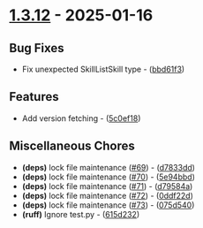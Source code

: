 # [1.3.12](https://github.com/seriaati/yatta/compare/v1.3.11..v1.3.12) - 2025-01-16

## Bug Fixes

- Fix unexpected SkillListSkill type - ([bbd61f3](https://github.com/seriaati/yatta/commit/bbd61f3d76b07db4b4865ef17ae361e481badce2))

## Features

- Add version fetching - ([5c0ef18](https://github.com/seriaati/yatta/commit/5c0ef18c74ef24a4b81abf5888dfe5266ebdf8cf))

## Miscellaneous Chores

- **(deps)** lock file maintenance ([#69](https://github.com/seriaati/yatta/issues/69)) - ([d7833dd](https://github.com/seriaati/yatta/commit/d7833dd199f6cbff165cc7aa6c7cfbea0c2c05e4))
- **(deps)** lock file maintenance ([#70](https://github.com/seriaati/yatta/issues/70)) - ([5e94bbd](https://github.com/seriaati/yatta/commit/5e94bbdf6f97625c9c89438a21484fa175a3b7c1))
- **(deps)** lock file maintenance ([#71](https://github.com/seriaati/yatta/issues/71)) - ([d79584a](https://github.com/seriaati/yatta/commit/d79584ad21eb47aaaf3f231a3c684ff8a084ec7a))
- **(deps)** lock file maintenance ([#72](https://github.com/seriaati/yatta/issues/72)) - ([0ddf22d](https://github.com/seriaati/yatta/commit/0ddf22deef862d38a2800dd52f4eee38393a3f6c))
- **(deps)** lock file maintenance ([#73](https://github.com/seriaati/yatta/issues/73)) - ([075d540](https://github.com/seriaati/yatta/commit/075d540c2f8f878ad27422ec15287d6ab7177de7))
- **(ruff)** Ignore test.py - ([615d232](https://github.com/seriaati/yatta/commit/615d2324b35395f223381161937c414da7dfa0d9))

